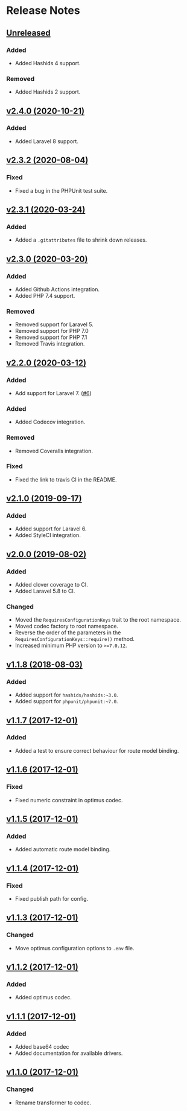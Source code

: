 # Release Notes

## [Unreleased](https://github.com/markwalet/laravel-hashed-route/compare/v2.4.0...master)

### Added
- Added Hashids 4 support.

### Removed
- Added Hashids 2 support.

## [v2.4.0 (2020-10-21)](https://github.com/markwalet/laravel-hashed-route/compare/v2.3.2...v2.4.0)

### Added
- Added Laravel 8 support.

## [v2.3.2 (2020-08-04)](https://github.com/markwalet/laravel-hashed-route/compare/v2.3.1...v2.3.2)

### Fixed
- Fixed a bug in the PHPUnit test suite.

## [v2.3.1 (2020-03-24)](https://github.com/markwalet/laravel-hashed-route/compare/v2.3.0...v2.3.1)

### Added
- Added a `.gitattributes` file to shrink down releases.

## [v2.3.0 (2020-03-20)](https://github.com/markwalet/laravel-hashed-route/compare/v2.2.0...v2.3.0)

### Added
- Added Github Actions integration.
- Added PHP 7.4 support.
 
### Removed
- Removed support for Laravel 5.
- Removed support for PHP 7.0
- Removed support for PHP 7.1
- Removed Travis integration.

## [v2.2.0 (2020-03-12)](https://github.com/markwalet/laravel-hashed-route/compare/v2.1.0...v2.2.0)

### Added
- Add support for Laravel 7. ([#6](https://github.com/markwalet/laravel-hashed-route/issues/6))

### Added
- Added Codecov integration.

### Removed
- Removed Coveralls integration.

### Fixed
- Fixed the link to travis CI in the README. 

## [v2.1.0 (2019-09-17)](https://github.com/markwalet/laravel-hashed-route/compare/v2.0.0...v2.1.0)

### Added
- Added support for Laravel 6.
- Added StyleCI integration.

## [v2.0.0 (2019-08-02)](https://github.com/markwalet/laravel-hashed-route/compare/v1.1.8...v2.0.0)

### Added
- Added clover coverage to CI.
- Added Laravel 5.8 to CI.

### Changed
- Moved the `RequiresConfigurationKeys` trait to the root namespace.
- Moved codec factory to root namespace.
- Reverse the order of the parameters in the `RequiresConfigurationKeys::require()` method.
- Increased minimum PHP version to `>=7.0.12`.

## [v1.1.8 (2018-08-03)](https://github.com/markwalet/laravel-hashed-route/compare/v1.1.7...v1.1.8)

### Added
- Added support for `hashids/hashids:~3.0`.
- Added support for `phpunit/phpunit:~7.0`.

## [v1.1.7 (2017-12-01)](https://github.com/markwalet/laravel-hashed-route/compare/v1.1.6...v1.1.7)

### Added
- Added a test to ensure correct behaviour for route model binding.

## [v1.1.6 (2017-12-01)](https://github.com/markwalet/laravel-hashed-route/compare/v1.1.5...v1.1.6)

### Fixed
- Fixed numeric constraint in optimus codec.

## [v1.1.5 (2017-12-01)](https://github.com/markwalet/laravel-hashed-route/compare/v1.1.4...v1.1.5)

### Added
- Added automatic route model binding.

## [v1.1.4 (2017-12-01)](https://github.com/markwalet/laravel-hashed-route/compare/v1.1.3...v1.1.4)

### Fixed
- Fixed publish path for config.

## [v1.1.3 (2017-12-01)](https://github.com/markwalet/laravel-hashed-route/compare/v1.1.2...v1.1.3)

### Changed
- Move optimus configuration options to `.env` file.

## [v1.1.2 (2017-12-01)](https://github.com/markwalet/laravel-hashed-route/compare/v1.1.1...v1.1.2)

### Added
- Added optimus codec.

## [v1.1.1 (2017-12-01)](https://github.com/markwalet/laravel-hashed-route/compare/v1.1.0...v1.1.1)

### Added
- Added base64 codec
- Added documentation for available drivers.

## [v1.1.0 (2017-12-01)](https://github.com/markwalet/laravel-hashed-route/compare/v1.0.0...v1.1.0)

### Changed
- Rename transformer to codec.
